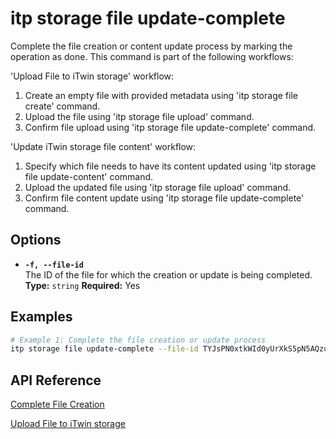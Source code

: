 # itp storage file update-complete

Complete the file creation or content update process by marking the operation as done. This command is part of the following workflows:

'Upload File to iTwin storage' workflow:
1) Create an empty file with provided metadata using 'itp storage file create' command.
2) Upload the file using 'itp storage file upload' command.
3) Confirm file upload using 'itp storage file update-complete' command.

'Update iTwin storage file content' workflow:
1) Specify which file needs to have its content updated using 'itp storage file update-content' command.
2) Upload the updated file using 'itp storage file upload' command.
3) Confirm file content update using 'itp storage file update-complete' command.

## Options

- **`-f, --file-id`**  
  The ID of the file for which the creation or update is being completed.    
  **Type:** `string` **Required:** Yes

## Examples

```bash
# Example 1: Complete the file creation or update process
itp storage file update-complete --file-id TYJsPN0xtkWId0yUrXkS5pN5AQzuullIkxz5aDnDJSI
```

## API Reference

[Complete File Creation](https://developer.bentley.com/apis/storage/operations/complete-file-creation/)

[Upload File to iTwin storage](/docs/workflows/itwin-upload-files-storage)